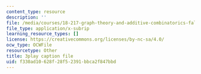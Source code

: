 ```yaml
---
content_type: resource
description: ''
file: /media/courses/18-217-graph-theory-and-additive-combinatorics-fall-2019/f330ad10628f28f52391bbca2f847bbd_RDO6Py97IDg.srt
file_type: application/x-subrip
learning_resource_types: []
license: https://creativecommons.org/licenses/by-nc-sa/4.0/
ocw_type: OCWFile
resourcetype: Other
title: 3play caption file
uid: f330ad10-628f-28f5-2391-bbca2f847bbd
---
```


